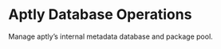 # Aptly Database Operations
<div>
Manage aptly’s internal metadata database and package pool.
</div>
